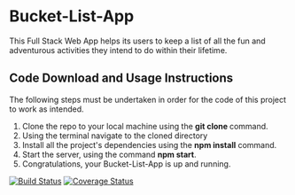 # Bucket-List-App
This Full Stack Web App helps its users to keep a list of all the fun and adventurous activities they intend to do within their lifetime.

## Code Download and Usage Instructions
The following steps must be undertaken in order for the code of this project to work as intended.

1. Clone the repo to your local machine using the **git clone <repo url>** command.
2. Using the terminal navigate to the cloned directory
3. Install all the project's dependencies using the **npm install** command.
4. Start the server, using the command **npm start**.
5. Congratulations, your Bucket-List-App is up and running.

[![Build Status](https://travis-ci.org/IMMANUEL5015/Bucket-List-App.svg?branch=master)](https://travis-ci.org/IMMANUEL5015/Bucket-List-App)
[![Coverage Status](https://coveralls.io/repos/github/IMMANUEL5015/Bucket-List-App/badge.svg?branch=master)](https://coveralls.io/github/IMMANUEL5015/Bucket-List-App?branch=master)
